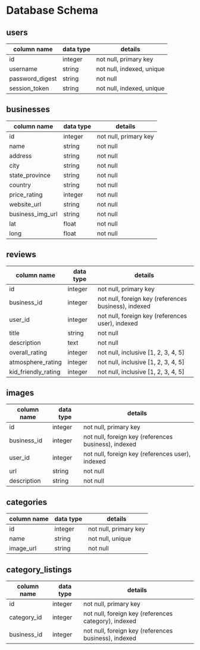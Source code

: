 # Database Schema

## users

| column name     | data type | details                   |
|-----------------|-----------|---------------------------|
| id              | integer   | not null, primary key     |
| username        | string    | not null, indexed, unique |
| password_digest | string    | not null                  |
| session_token   | string    | not null, indexed, unique |

## businesses

| column name      | data type | details               |
|------------------|-----------|-----------------------|
| id               | integer   | not null, primary key |
| name             | string    | not null              |
| address          | string    | not null              |
| city             | string    | not null              |
| state_province   | string    | not null              |
| country          | string    | not null              |
| price_rating     | integer   | not null              |
| website_url      | string    | not null              |
| business_img_url | string    | not null              |
| lat              | float     | not null              |
| long             | float     | not null              |

## reviews

| column name             | data type | details                                               |
|-------------------------|-----------|-------------------------------------------------------|
| id                      | integer   | not null, primary key                                 |
| business_id             | integer   | not null, foreign key (references business), indexed  |
| user_id                 | integer   | not null, foreign key (references user), indexed      |
| title                   | string    | not null                                              |
| description             | text      | not null                                              |
| overall_rating          | integer   | not null, inclusive [1, 2, 3, 4, 5]                   |
| atmosphere_rating       | integer   | not null, inclusive [1, 2, 3, 4, 5]                   |
| kid_friendly_rating     | integer   | not null, inclusive [1, 2, 3, 4, 5]                   |


## images

| column name | data type | details                                              |
|-------------|-----------|------------------------------------------------------|
| id          | integer   | not null, primary key                                |
| business_id | integer   | not null, foreign key (references business), indexed |
| user_id     | integer   | not null, foreign key (references user), indexed     |
| url         | string    | not null                                             |
| description | string    | not null                                             |

## categories
column name | data type | details
------------|-----------|-----------------------
id          | integer   | not null, primary key
name        | string    | not null, unique
image_url   | string    | not null

## category_listings
column name | data type | details
------------|-----------|-----------------------
id          | integer   | not null, primary key
category_id | integer   | not null, foreign key (references category), indexed
business_id| integer   | not null, foreign key (references business), indexed
